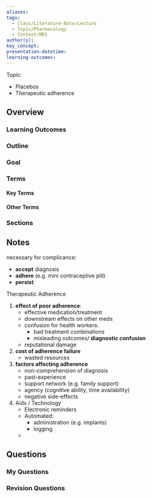 ```yaml
---
aliases: 
tags:
  - Class/Literature-Note/Lecture
  - Topic/Pharmacology
  - Context/MD1
author(s): 
key_concept: 
presentation-datetime: 
learning-outcomes:
---
```

Topic: 
- Placebos
- Therapeutic adherence

## Overview
### Learning Outcomes

### Outline

### Goal

### Terms
#### Key Terms

#### Other Terms

### Sections


## Notes

necessary for complicance:
- **accept** diagnosis
- **adhere** (e.g. mini contraceptive pill)
- **persist**

Therapeutic Adherence

1. **effect of poor adherence**:
	- effective medication/treatment
	- downstream effects on other meds
	- confusion for health workers:
		- bad treatment combinations
		- misleading outcomes/ **diagnostic confusion**
	- reputational damage
2. **cost of adherence failure**
	- wasted resources
3. **factors affecting adherence**
	- non-comprehension of diagnosis
	- past-experience
	- support network (e.g. family support)
	- agency (cognitive ability, time availability)
	- negative side-effects
4. Aids / Technology
	- Electronic reminders
	- Automated:
		- administration (e.g. implants)
		- logging
	- 


## Questions

### My Questions
### Revision Questions




